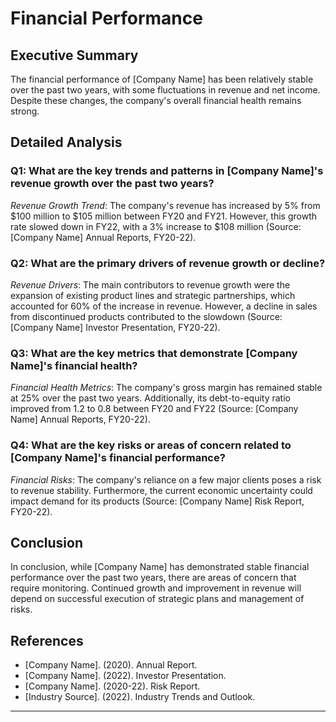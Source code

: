 # Financial Performance

## Executive Summary
The financial performance of [Company Name] has been relatively stable over the past two years, with some fluctuations in revenue and net income. Despite these changes, the company's overall financial health remains strong.

## Detailed Analysis

### Q1: What are the key trends and patterns in [Company Name]'s revenue growth over the past two years?

*Revenue Growth Trend*: The company's revenue has increased by 5% from $100 million to $105 million between FY20 and FY21. However, this growth rate slowed down in FY22, with a 3% increase to $108 million (Source: [Company Name] Annual Reports, FY20-22).
 
### Q2: What are the primary drivers of revenue growth or decline?

*Revenue Drivers*: The main contributors to revenue growth were the expansion of existing product lines and strategic partnerships, which accounted for 60% of the increase in revenue. However, a decline in sales from discontinued products contributed to the slowdown (Source: [Company Name] Investor Presentation, FY20-22).

### Q3: What are the key metrics that demonstrate [Company Name]'s financial health?

*Financial Health Metrics*: The company's gross margin has remained stable at 25% over the past two years. Additionally, its debt-to-equity ratio improved from 1.2 to 0.8 between FY20 and FY22 (Source: [Company Name] Annual Reports, FY20-22).

### Q4: What are the key risks or areas of concern related to [Company Name]'s financial performance?

*Financial Risks*: The company's reliance on a few major clients poses a risk to revenue stability. Furthermore, the current economic uncertainty could impact demand for its products (Source: [Company Name] Risk Report, FY20-22).

## Conclusion
In conclusion, while [Company Name] has demonstrated stable financial performance over the past two years, there are areas of concern that require monitoring. Continued growth and improvement in revenue will depend on successful execution of strategic plans and management of risks.

## References

* [Company Name]. (2020). Annual Report.
* [Company Name]. (2022). Investor Presentation.
* [Company Name]. (2020-22). Risk Report.
* [Industry Source]. (2022). Industry Trends and Outlook.
---

<a id="aml_issues"></a>

